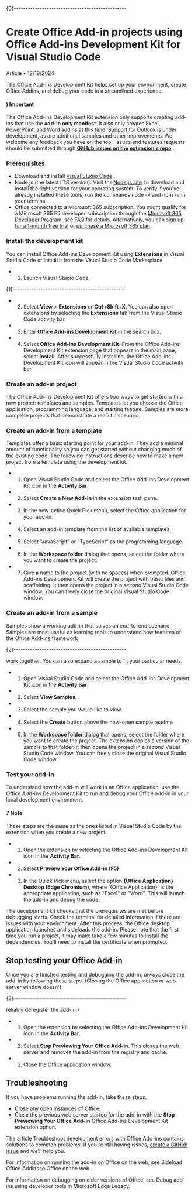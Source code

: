 {0}------------------------------------------------

# **Create Office Add-in projects using Office Add-ins Development Kit for Visual Studio Code**

Article • 12/19/2024

The Office Add-ins Development Kit helps set up your environment, create Office Addins, and debug your code in a streamlined experience.

#### ) **Important**

The Office Add-ins Development Kit extension only supports creating add-ins that use the **add-in only manifest**. It also only creates Excel, PowerPoint, and Word addins at this time. Support for Outlook is under development, as are additional samples and other improvements. We welcome any feedback you have on the tool. Issues and features requests should be submitted through **[GitHub issues on the](https://aka.ms/officedevkitnewissue) [extension's repo](https://aka.ms/officedevkitnewissue)** .

### **Prerequisites**

- Download and install [Visual Studio Code](https://code.visualstudio.com/) .
- Node.js (the latest LTS version). Visit the [Node.js site](https://nodejs.org/)  to download and install the right version for your operating system. To verify if you've already installed these tools, run the commands node -v and npm -v in your terminal.
- Office connected to a Microsoft 365 subscription. You might qualify for a Microsoft 365 E5 developer subscription through the [Microsoft 365 Developer Program](https://developer.microsoft.com/microsoft-365/dev-program), see [FAQ](https://learn.microsoft.com/en-us/office/developer-program/microsoft-365-developer-program-faq#who-qualifies-for-a-microsoft-365-e5-developer-subscription-) for details. Alternatively, you can [sign up for a 1-month free trial](https://www.microsoft.com/microsoft-365/try?rtc=1) or [purchase a Microsoft 365 plan](https://www.microsoft.com/microsoft-365/buy/compare-all-microsoft-365-products) .

### **Install the development kit**

You can install Office Add-ins Development Kit using **Extensions** in Visual Studio Code or install it from the Visual Studio Code Marketplace.

- 1. Launch Visual Studio Code.

{1}------------------------------------------------

- 2. Select **View** > **Extensions** or **Ctrl+Shift+X**. You can also open extensions by selecting the **Extensions** tab from the Visual Studio Code activity bar.
- 3. Enter **Office Add-ins Development Kit** in the search box.
- 4. Select **Office Add-ins Development Kit**. From the Office Add-ins Development Kit extension page that appears in the main pane, select **Install**. After successfully installing, the Office Add-ins Development Kit icon will appear in the Visual Studio Code activity bar.

### **Create an add-in project**

The Office Add-ins Development Kit offers two ways to get started with a new project: templates and samples. Templates let you choose the Office application, programming language, and starting feature. Samples are more complete projects that demonstrate a realistic scenario.

### **Create an add-in from a template**

Templates offer a basic starting point for your add-in. They add a minimal amount of functionality so you can get started without changing much of the existing code. The following instructions describe how to make a new project from a template using the development kit.

- 1. Open Visual Studio Code and select the Office Add-ins Development Kit icon in the **Activity Bar**.
- 2. Select **Create a New Add-in** in the extension task pane.
- 3. In the now-active Quick Pick menu, select the Office application for your add-in.
- 4. Select an add-in template from the list of available templates.
- 5. Select "JavaScript" or "TypeScript" as the programming language.
- 6. In the **Workspace folder** dialog that opens, select the folder where you want to create the project.
- 7. Give a name to the project (with no spaces) when prompted. Office Add-ins Development Kit will create the project with basic files and scaffolding. It then opens the project in a *second* Visual Studio Code window. You can freely close the original Visual Studio Code window.

### **Create an add-in from a sample**

Samples show a working add-in that solves an end-to-end scenario. Samples are most useful as learning tools to understand how features of the Office Add-ins framework

{2}------------------------------------------------

work together. You can also expand a sample to fit your particular needs.

- 1. Open Visual Studio Code and select the Office Add-ins Development Kit icon in the **Activity Bar**.
- 2. Select **View Samples**.
- 3. Select the sample you would like to view.
- 4. Select the **Create** button above the now-open sample readme.
- 5. In the **Workspace folder** dialog that opens, select the folder where you want to create the project. The extension copies a version of the sample to that folder. It then opens the project in a *second* Visual Studio Code window. You can freely close the original Visual Studio Code window.

### **Test your add-in**

To understand how the add-in will work in an Office application, use the Office Add-ins Development Kit to run and debug your Office add-in in your local development environment.

#### 7 **Note**

These steps are the same as the ones listed in Visual Studio Code by the extension when you create a new project.

- 1. Open the extension by selecting the Office Add-ins Development Kit icon in the **Activity Bar**.
- 2. Select **Preview Your Office Add-in (F5)**
- 3. In the Quick Pick menu, select the option **{Office Application} Desktop (Edge Chromium)**, where '{Office Application}' is the appropriate application, such as "Excel" or "Word". This will launch the add-in and debug the code.

The development kit checks that the prerequisites are met before debugging starts. Check the terminal for detailed information if there are issues with your environment. After this process, the Office desktop application launches and sideloads the add-in. Please note that the first time you run a project, it may make take a few minutes to install the dependencies. You'll need to install the certificate when prompted.

## **Stop testing your Office Add-in**

Once you are finished testing and debugging the add-in, *always* close the add-in by following these steps. (Closing the Office application or web server window doesn't

{3}------------------------------------------------

reliably deregister the add-in.)

- 1. Open the extension by selecting the Office Add-ins Development Kit icon in the **Activity Bar**.
- 2. Select **Stop Previewing Your Office Add-in**. This closes the web server and removes the add-in from the registry and cache.
- 3. Close the Office application window.

## **Troubleshooting**

If you have problems running the add-in, take these steps.

- Close any open instances of Office.
- Close the previous web server started for the add-in with the **Stop Previewing Your Office Add-in** Office Add-ins Development Kit extension option.

The article Troubleshoot development errors with Office Add-ins contains solutions to common problems. If you're still having issues, [create a GitHub issue](https://aka.ms/officedevkitnewissue) and we'll help you.

For information on running the add-in on Office on the web, see Sideload Office Addins to Office on the web.

For information on debugging on older versions of Office, see Debug add-ins using developer tools in Microsoft Edge Legacy.